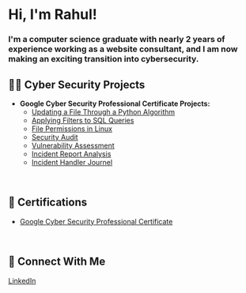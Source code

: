 <h1>Hi, I'm Rahul!</h1>
<h3>I'm a computer science graduate with nearly 2 years of experience working as a website consultant, and I am now making an exciting transition into cybersecurity.</h3>


<h2>👨‍💻 Cyber Security Projects</h2>

- <b>Google Cyber Security Professional Certificate Projects:</b>
  - [Updating a File Through a Python Algorithm](https://github.com/joshmadakor1/Algorithms-Practice)
  - [Applying Filters to SQL Queries](https://github.com/joshmadakor1/Algorithms-Practice)
  - [File Permissions in Linux](https://github.com/joshmadakor1/Algorithms-Practice)
  - [Security Audit](https://github.com/joshmadakor1/Algorithms-Practice)
  - [Vulnerability Assessment](https://github.com/joshmadakor1/Algorithms-Practice)
  - [Incident Report Analysis](https://github.com/Rahul0902/incident-report-analysis/)
  - [Incident Handler Journel](https://github.com/Rahul0902/incident-handler-journal)

<br> 
<h2>📄 Certifications</h2>
 
- [Google Cyber Security Professional Certificate](https://www.credly.com/go/05QP8Vu0)
 
<br>
<h2>🤳 Connect With Me</h2>
<a href="https://www.linkedin.com/in/-rahul-singh/">LinkedIn</a>
